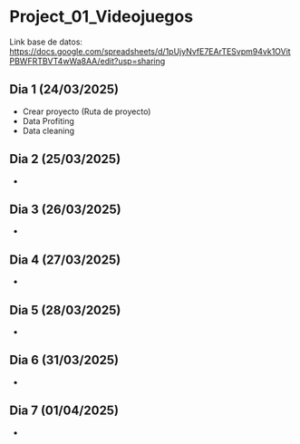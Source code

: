# Project_01_Videojuegos

Link base de datos: https://docs.google.com/spreadsheets/d/1pUjyNvfE7EArTESvpm94vk1OVitPBWFRTBVT4wWa8AA/edit?usp=sharing



## Dia 1 (24/03/2025)
- Crear proyecto (Ruta de proyecto)
- Data Profiting
- Data cleaning

## Dia 2 (25/03/2025)
- 

## Dia 3 (26/03/2025)
- 

## Dia 4 (27/03/2025)
- 

## Dia 5 (28/03/2025)
- 

## Dia 6 (31/03/2025)
- 

## Dia 7 (01/04/2025)
- 

